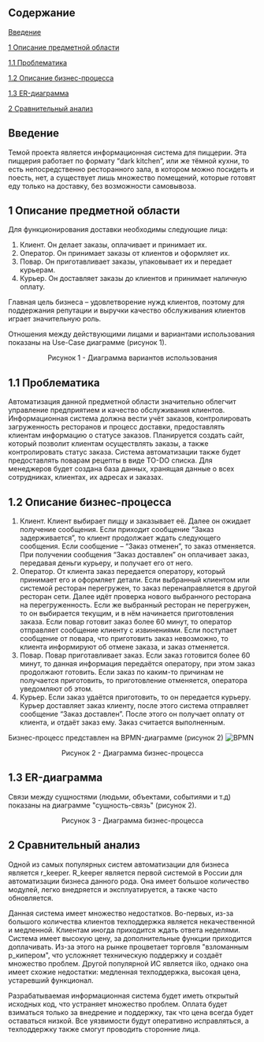 ## Содержание

[Введение](#введение)

[1 Описание предметной области](#предметная_область)

[1.1 Проблематика](#проблематика)

[1.2 Описание бизнес-процесса](#бизнес)

[1.3 ER-диаграмма](#ER)

[2 Сравнительный анализ](#сравнение)



## Введение <a name="введение"></a>
Темой проекта является информационная система для пиццерии. Эта пиццерия работает по формату “dark kitchen”, 
или же тёмной кухни, то есть непосредственно ресторанного зала, в котором 
можно посидеть и поесть, нет, а существует лишь множество помещений, 
которые готовят еду только на доставку, без возможности самовывоза.

## 1 Описание предметной области <a name="предметная_область"></a>

Для функционирования доставки необходимы следующие лица:
1. Клиент. Он делает заказы, оплачивает и принимает их.
2. Оператор. Он принимает заказы от клиентов и оформляет их.
3. Повар. Он приготавливает заказы, упаковывает их и передает 
курьерам.
4. Курьер. Он доставляет заказы до клиентов и принимает наличную оплату.

Главная цель бизнеса – удовлетворение нужд клиентов, поэтому для 
поддержания репутации и выручки качество обслуживания клиентов играет значительную роль.

Отношения между действующими лицами и вариантами использования показаны на Use-Case диаграмме (рисунок 1).


<p align="center">Рисунок 1 - Диаграмма вариантов использования</p>

## 1.1 Проблематика <a name="проблематика"></a>

Автоматизация данной предметной области значительно облегчит управление предприятием и качество обслуживания клиентов.
Информационная система должна вести учёт заказов, контролировать загруженность ресторанов
и процесс доставки, предоставлять клиентам информацию о статусе заказов.
Планируется создать сайт, который позволит клиентам осуществлять заказы, а также контролировать статус заказа.
Система автоматизации также будет предоставлять поварам рецепты в виде TO-DO списка.
Для менеджеров будет создана база данных, хранящая данные о всех сотрудниках, клиентах, их адресах и заказах.


## 1.2 Описание бизнес-процесса <a name="бизнес"></a>

1. Клиент. Клиент выбирает пиццу и заказывает её. Далее он ожидает 
получение сообщения. Если приходит сообщение “Заказ задерживается”, то 
клиент продолжает ждать следующего сообщения. Если сообщение – “Заказ 
отменен”, то заказ отменяется. При 
получении сообщения “Заказ доставлен” он оплачивает заказ, передавая 
деньги курьеру, и получает его от него.
2. Оператор. От клиента заказ передается оператору, который 
принимает его и оформляет детали. Если выбранный клиентом или системой 
ресторан перегружен, то заказ перенаправляется в другой ресторан сети. Далее 
идёт проверка нового выбранного ресторана на перегруженность. Если же 
выбранный ресторан не перегружен, то он выбирается текущим, и в нём 
начинается приготовления заказа. Если повар готовит заказ более 60 минут, то 
оператор отправляет сообщение клиенту с извинениями. Если поступает 
сообщение от повара, что приготовить заказ невозможно, то клиента 
информируют об отмене заказа, и заказ отменяется.
3. Повар. Повар приготавливает заказ. Если заказ готовится более 60 
минут, то данная информация передаётся оператору, при этом заказ 
продолжают готовить. Если заказ по каким-то причинам не получается 
приготовить, то приготовление отменяется, оператора уведомляют 
об этом. 
4. Курьер. Если заказ удаётся приготовить, то он передается курьеру. 
Курьер доставляет заказ клиенту, после этого система отправляет сообщение “Заказ доставлен”. 
После этого он получает оплату от клиента, и отдаёт заказ ему. Заказ считается выполненным.

Бизнес-процесс представлен на BPMN-диаграмме (рисунок 2)
![BPMN](https://user-images.githubusercontent.com/35939102/195993485-6b0c709b-9c82-4dd4-9012-fd6496491eda.png)
<p align="center">Рисунок 2 - Диаграмма бизнес-процесса</p>

## 1.3 ER-диаграмма <a name="ER"></a>

Связи между сущностями (людьми, объектами, событиями и т.д) показаны на диаграмме "сущность-связь" (рисунок 2).

<p align="center">Рисунок 3 - Диаграмма бизнес-процесса</p>

## 2 Сравнительный анализ <a name="сравнение"></a>

Одной из самых популярных систем автоматизации для бизнеса является r_keeper. R_keeper является первой системой 
в России для автоматизации бизнеса данного рода. Она имеет большое количество модулей, легко внедряется и 
эксплуатируется, а также часто обновляется.

Данная система имеет множество недостатков. Во-первых, из-за большого количества клиентов техподдержка является некачественной и медленной.
Клиентам иногда приходится ждать ответа неделями. Система имеет высокую цену, за дополнительные функции приходится доплачивать.
Из-за этого на рынке процветает торговля "взломанным р_кипером", что усложняет техническую поддержку и создаёт множество проблем.
Другой популярной ИС является iiko, однако она имеет схожие недостатки: медленная техподдержка, высокая цена, устаревший функционал.

Разрабатываемая информационная система будет иметь открытый исходных код, что устраняет множество проблем. Оплата будет взиматься только за
внедрение и поддержку, так что цена всегда будет оставаться низкой. Все уязвимости будут оперативно исправляться, а техподдержку также смогут 
проводить сторонние лица.



